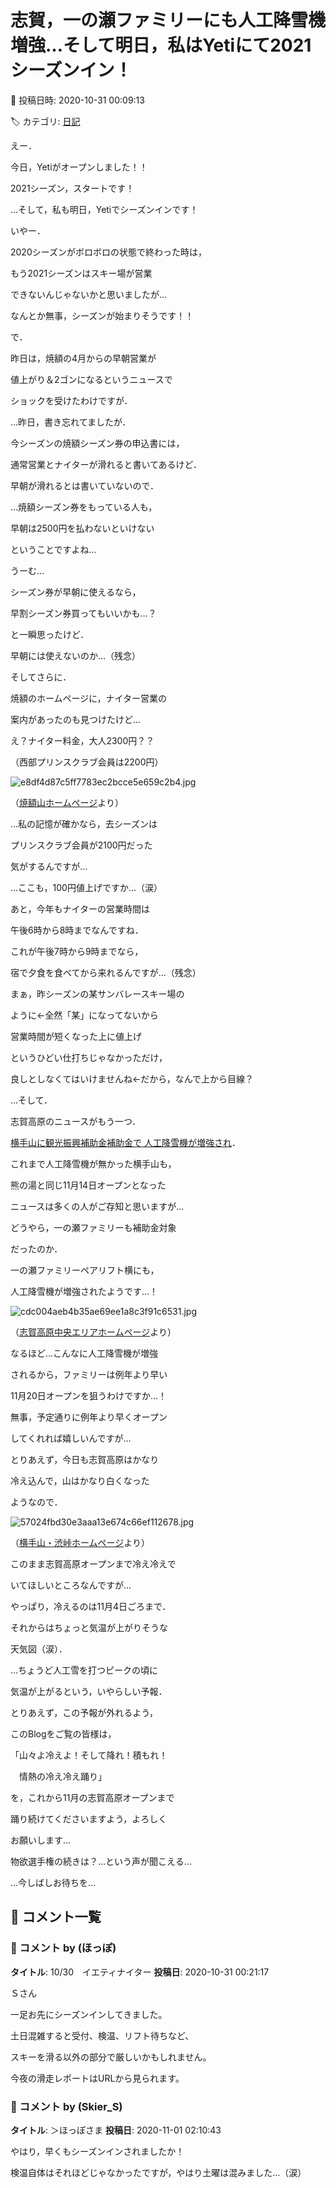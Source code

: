 # 志賀，一の瀬ファミリーにも人工降雪機増強…そして明日，私はYetiにて2021シーズンイン！

📅 投稿日時: 2020-10-31 00:09:13

🏷️ カテゴリ: [日記](cc4b5682fb7b8b144980957a978653fb0.md)

えー．


今日，Yetiがオープンしました！！


2021シーズン，スタートです！


…そして，私も明日，Yetiでシーズンインです！





いやー．


2020シーズンがボロボロの状態で終わった時は，


もう2021シーズンはスキー場が営業


できないんじゃないかと思いましたが…


なんとか無事，シーズンが始まりそうです！！





で．


昨日は，焼額の4月からの早朝営業が


値上がり＆2ゴンになるというニュースで


ショックを受けたわけですが．





…昨日，書き忘れてましたが．


今シーズンの焼額シーズン券の申込書には，


通常営業とナイターが滑れると書いてあるけど．


早朝が滑れるとは書いていないので．


…焼額シーズン券をもっている人も，


早朝は2500円を払わないといけない


ということですよね…





うーむ…


シーズン券が早朝に使えるなら，


早割シーズン券買ってもいいかも…？


と一瞬思ったけど．


早朝には使えないのか…（残念）





そしてさらに．


焼額のホームページに，ナイター営業の


案内があったのも見つけたけど…


え？ナイター料金，大人2300円？？


（西部プリンスクラブ会員は2200円）







![e8df4d87c5ff7783ec2bcce5e659c2b4.jpg](images/e8df4d87c5ff7783ec2bcce5e659c2b4.jpg)




（[焼額山ホームページ](https://www.princehotels.co.jp/ski/shiga/informations/night_ski_1/)より）





…私の記憶が確かなら，去シーズンは


プリンスクラブ会員が2100円だった


気がするんですが…


…ここも，100円値上げですか…（涙）





あと，今年もナイターの営業時間は


午後6時から8時までなんですね．


これが午後7時から9時までなら，


宿で夕食を食べてから来れるんですが…（残念）





まぁ，昨シーズンの某サンバレースキー場の


ように←全然「某」になってないから


営業時間が短くなった上に値上げ


というひどい仕打ちじゃなかっただけ，


良しとしなくてはいけませんね←だから，なんで上から目線？





…そして．


志賀高原のニュースがもう一つ．


[横手山に観光振興補助金補助金で
人工降雪機が増強され](https://yokoteyama2307.com/news/9848/)．


これまで人工降雪機が無かった横手山も，


熊の湯と同じ11月14日オープンとなった


ニュースは多くの人がご存知と思いますが…





どうやら，一の瀬ファミリーも補助金対象


だったのか．


一の瀬ファミリーペアリフト横にも，


人工降雪機が増強されたようです…！







![cdc004aeb4b35ae69ee1a8c3f91c6531.jpg](images/cdc004aeb4b35ae69ee1a8c3f91c6531.jpg)




（[志賀高原中央エリアホームページ](http://shigakogen.co.jp/archives/7923)より）





なるほど…こんなに人工降雪機が増強


されるから，ファミリーは例年より早い


11月20日オープンを狙うわけですか…！


無事，予定通りに例年より早くオープン


してくれれば嬉しいんですが…





とりあえず，今日も志賀高原はかなり


冷え込んで，山はかなり白くなった


ようなので．







![57024fbd30e3aaa13e674c66ef112678.jpg](images/57024fbd30e3aaa13e674c66ef112678.jpg)




（[横手山・渋峠ホームページ](https://yokoteyama2307.com/news/10672/)より）





このまま志賀高原オープンまで冷え冷えで


いてほしいところなんですが…


やっぱり，冷えるのは11月4日ごろまで．


それからはちょっと気温が上がりそうな


天気図（涙）．


…ちょうど人工雪を打つピークの頃に


気温が上がるという，いやらしい予報．





とりあえず，この予報が外れるよう，


このBlogをご覧の皆様は，


「山々よ冷えよ！そして降れ！積もれ！


　情熱の冷え冷え踊り」


を，これから11月の志賀高原オープンまで


踊り続けてくださいますよう，よろしく


お願いします…








物欲選手権の続きは？…という声が聞こえる…


…今しばしお待ちを…

## 💬 コメント一覧

### 💬 コメント by (ほっぽ)
**タイトル**: 10/30　イエティナイター
**投稿日**: 2020-10-31 00:21:17

Ｓさん



一足お先にシーズンインしてきました。

土日混雑すると受付、検温、リフト待ちなど、

スキーを滑る以外の部分で厳しいかもしれません。



今夜の滑走レポートはURLから見られます。

### 💬 コメント by (Skier_S)
**タイトル**: ＞ほっぽさま
**投稿日**: 2020-11-01 02:10:43

やはり，早くもシーズンインされましたか！

検温自体はそれほどじゃなかったですが，やはり土曜は混みました…（涙）

